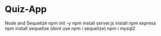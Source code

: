 # Quiz-App

Node and Sequelize
npm init -y
npm install
server.js
install npm express
npm install sequelize (dont use npm i sequelize)
npm i mysql2

